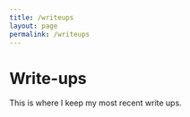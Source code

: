 ```yaml
---
title: /writeups
layout: page
permalink: /writeups
---
```


# Write-ups

This is where I keep my most recent write ups.
